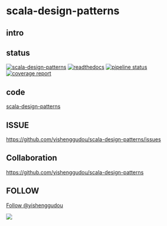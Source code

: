 # scala-design-patterns

## intro


## status

[![scala-design-patterns](https://travis-ci.com/yishenggudou/scala-design-patterns.svg?branch=master)](https://travis-ci.com/yishenggudou/scala-design-patterns)
[![readthedocs](https://readthedocs.org/projects/scala-design-patterns/badge/?version=latest)](https://scala-design-patterns.readthedocs.io/zh_CN/latest/)
[![pipeline status](https://gitlab.com/yishenggudou/scala-design-patterns/badges/master/pipeline.svg)](https://gitlab.com/yishenggudou/scala-design-patterns/commits/master)
[![coverage report](https://gitlab.com/yishenggudou/scala-design-patterns/badges/master/coverage.svg)](https://gitlab.com/yishenggudou/scala-design-patterns/commits/master)

    
## code

[scala-design-patterns](https://github.com/yishenggudou/scala-design-patterns)    
    
    
## ISSUE

https://github.com/yishenggudou/scala-design-patterns/issues

## Collaboration

https://github.com/yishenggudou/scala-design-patterns

## FOLLOW

<a href="https://twitter.com/yishenggudou?ref_src=twsrc%5Etfw" class="twitter-follow-button" data-show-count="false">Follow @yishenggudou</a><script async src="https://platform.twitter.com/widgets.js" charset="utf-8"></script>

![](https://timger-1251771654.cos.ap-beijing.myqcloud.com/WechatIMG2.jpeg)


